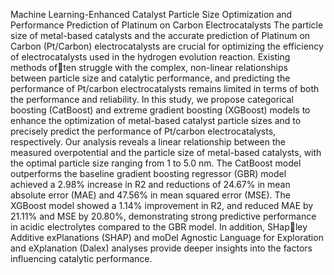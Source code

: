 Machine Learning-Enhanced Catalyst Particle Size Optimization and Performance Prediction of Platinum on Carbon Electrocatalysts
The particle size of metal-based catalysts and the accurate prediction of Platinum on Carbon (Pt/Carbon) electrocatalysts are crucial for optimizing the efficiency of electrocatalysts used in the hydrogen evolution reaction. Existing methods often struggle with the complex, non-linear relationships between particle size and catalytic performance, and predicting the performance of Pt/carbon electrocatalysts remains limited in terms of both the performance and reliability. In this study, we propose categorical boosting (CatBoost) and extreme gradient boosting (XGBoost) models to enhance the optimization of metal-based catalyst particle sizes and to precisely predict the performance of Pt/carbon electrocatalysts, respectively. Our analysis reveals a linear relationship between the measured overpotential and the particle size of metal-based catalysts, with the optimal particle size ranging from 1 to 5.0 nm. The CatBoost model outperforms the baseline gradient boosting regressor (GBR) model achieved a 2.98% increase in R2 and reductions of 24.67% in mean absolute error (MAE) and 47.56% in mean squared error (MSE). The XGBoost model showed a 1.14% improvement in R2, and reduced MAE by 21.11% and MSE by 20.80%, demonstrating strong predictive performance in acidic electrolytes compared to the GBR model. In addition, SHapley Additive exPlanations (SHAP) and moDel Agnostic Language for Exploration and eXplanation (Dalex) analyses provide deeper insights into the factors influencing catalytic performance.
